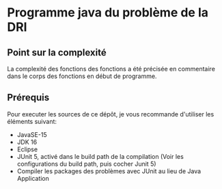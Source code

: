 # Programme java du problème de la DRI

## Point sur la complexité

La complexité des fonctions des fonctions a été précisée en commentaire dans le corps des fonctions en début de programme.

## Prérequis

Pour executer les sources de ce dépôt, je vous recommande d'utiliser les éléments suivant:

- JavaSE-15
- JDK 16
- Eclipse
- JUnit 5, activé dans le build path de la compilation (Voir les configurations du build path, puis cocher Junit 5) 
- Compiler les packages des problèmes avec JUnit au lieu de Java Application